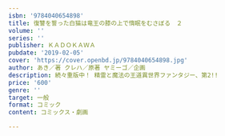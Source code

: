 ```yaml
---
isbn: '9784040654898'
title: 復讐を誓った白猫は竜王の膝の上で惰眠をむさぼる　２
volume: ''
series: ''
publisher: ＫＡＤＯＫＡＷＡ
pubdate: '2019-02-05'
cover: 'https://cover.openbd.jp/9784040654898.jpg'
author: あき／著 クレハ／原著 ヤミーゴ／企画
description: 続々重版中！ 精霊と魔法の王道異世界ファンタジー、第2!!
price: '600'
genre: ''
target: 一般
format: コミック
content: コミックス・劇画

---
```

